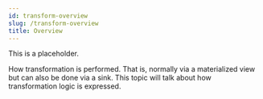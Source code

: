 ```yaml
---
id: transform-overview
slug: /transform-overview
title: Overview
---
```

<head>
  <link rel="canonical" href="https://docs.risingwave.com/docs/current/transform-overview/" />
</head>
This is a placeholder.

How transformation is performed. That is, normally via a materialized view but can also be done via a sink. This topic will talk about how transformation logic is expressed. 